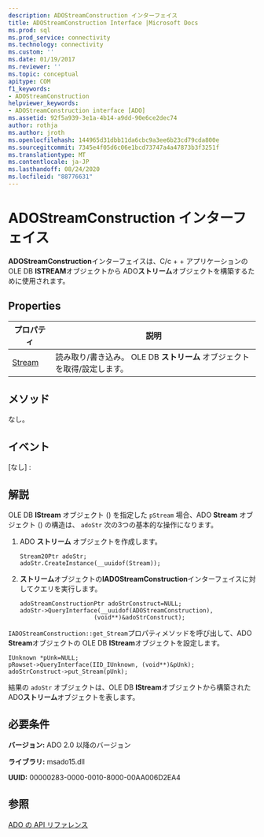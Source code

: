 ```yaml
---
description: ADOStreamConstruction インターフェイス
title: ADOStreamConstruction Interface |Microsoft Docs
ms.prod: sql
ms.prod_service: connectivity
ms.technology: connectivity
ms.custom: ''
ms.date: 01/19/2017
ms.reviewer: ''
ms.topic: conceptual
apitype: COM
f1_keywords:
- ADOStreamConstruction
helpviewer_keywords:
- ADOStreamConstruction interface [ADO]
ms.assetid: 92f5a939-3e1a-4b14-a9dd-90e6ce2dec74
author: rothja
ms.author: jroth
ms.openlocfilehash: 144965d31dbb11da6cbc9a3ee6b23cd79cda800e
ms.sourcegitcommit: 7345e4f05d6c06e1bcd73747a4a47873b3f3251f
ms.translationtype: MT
ms.contentlocale: ja-JP
ms.lasthandoff: 08/24/2020
ms.locfileid: "88776631"
---
```

# <a name="adostreamconstruction-interface"></a>ADOStreamConstruction インターフェイス
**ADOStreamConstruction**インターフェイスは、C/c + + アプリケーションの OLE DB **ISTREAM**オブジェクトから ADO**ストリーム**オブジェクトを構築するために使用されます。  
  
## <a name="properties"></a>Properties  
  
|プロパティ|説明|  
|-|-|  
|[Stream](./stream-property.md)|読み取り/書き込み。 OLE DB **ストリーム** オブジェクトを取得/設定します。|  
  
## <a name="methods"></a>メソッド  
 なし。  
  
## <a name="events"></a>イベント  
 [なし] :  
  
## <a name="remarks"></a>解説  
 OLE DB **IStream** オブジェクト () を指定した `pStream` 場合、ADO **Stream** オブジェクト () の構造は、 `adoStr` 次の3つの基本的な操作になります。  
  
1.  ADO **ストリーム** オブジェクトを作成します。  
  
    ```  
    Stream20Ptr adoStr;  
    adoStr.CreateInstance(__uuidof(Stream));  
    ```  
  
2.  **ストリーム**オブジェクトの**IADOStreamConstruction**インターフェイスに対してクエリを実行します。  
  
    ```  
    adoStreamConstructionPtr adoStrConstruct=NULL;  
    adoStr->QueryInterface(__uuidof(ADOStreamConstruction),  
                         (void**)&adoStrConstruct);  
    ```  
  
 `IADOStreamConstruction::get_Stream`プロパティメソッドを呼び出して、ADO **Stream**オブジェクトの OLE DB **IStream**オブジェクトを設定します。  
  
```  
IUnknown *pUnk=NULL;  
pRowset->QueryInterface(IID_IUnknown, (void**)&pUnk);  
adoStrConstruct->put_Stream(pUnk);  
```  
  
 結果の `adoStr` オブジェクトは、OLE DB **IStream**オブジェクトから構築された ADO**ストリーム**オブジェクトを表します。  
  
## <a name="requirements"></a>必要条件  
 **バージョン:** ADO 2.0 以降のバージョン  
  
 **ライブラリ:** msado15.dll  
  
 **UUID:** 00000283-0000-0010-8000-00AA006D2EA4  
  
## <a name="see-also"></a>参照  
 [ADO の API リファレンス](./ado-api-reference.md)